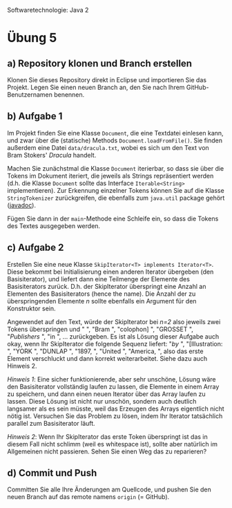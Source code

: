 Softwaretechnologie: Java 2

# Übung 5


## a) Repository klonen und Branch erstellen

Klonen Sie dieses Repository direkt in Eclipse und importieren Sie das Projekt. Legen Sie einen neuen Branch an, den Sie nach Ihrem GitHub-Benutzernamen benennen.

## b) Aufgabe 1

Im Projekt finden Sie eine Klasse `Document`, die eine Textdatei einlesen kann, und zwar über die (statische) Methods `Document.loadFromFile()`. Sie finden außerdem eine Datei `data/dracula.txt`, wobei es sich um den Text von Bram Stokers' *Dracula* handelt.

Machen Sie zunächstmal die Klasse `Document` iterierbar, so dass sie über die Tokens im Dokument iteriert, die jeweils als Strings repräsentiert werden (d.h. die Klasse `Document` sollte das Interface `Iterable<String>` implementieren). Zur Erkennung einzelner Tokens können Sie auf die Klasse `StringTokenizer` zurückgreifen, die ebenfalls zum  `java.util` package gehört ([javadoc](https://docs.oracle.com/javase/8/docs/api/java/util/StringTokenizer.html)). 

Fügen Sie dann in der `main`-Methode eine Schleife ein, so dass die Tokens des Textes ausgegeben werden.

## c) Aufgabe 2

Erstellen Sie eine neue Klasse `SkipIterator<T> implements Iterator<T>`. Diese bekommt bei Initialisierung einen anderen Iterator übergeben (den Basisiterator), und liefert dann eine Teilmenge der Elemente des Basisiterators zurück. D.h. der SkipIterator überspringt eine Anzahl an Elementen des Basisiterators (hence the name). Die Anzahl der zu überspringenden Elemente *n* sollte ebenfalls ein Argument für den Konstruktor sein.

Angewendet auf den Text, würde der SkipIterator bei *n=2* also jeweils zwei Tokens überspringen und " ", "Bram ", "colophon] ", "GROSSET ", "_Publishers_ ", "in ", ... zurückgeben. Es ist als Lösung dieser Aufgabe auch okay, wenn Ihr SkipIterator die folgende Sequenz liefert: "_by_ ", "[Illustration: ", "YORK ", "DUNLAP ", "1897, ", "United  ", "America, ", also das erste Element verschluckt und dann korrekt weiterarbeitet. Siehe dazu auch Hinweis 2.

*Hinweis 1*: Eine sicher funktionierende, aber sehr unschöne, Lösung wäre den Basisiterator vollständig laufen zu lassen, die Elemente in einem Array zu speichern, und dann einen neuen Iterator über das Array laufen zu lassen. Diese Lösung ist nicht nur unschön, sondern auch deutlich langsamer als es sein müsste, weil das Erzeugen des Arrays eigentlich nicht nötig ist. Versuchen Sie das Problem zu lösen, indem Ihr Iterator tatsächlich parallel zum Basisiterator läuft.

*Hinweis 2*: Wenn Ihr SkipIterator das erste Token überspringt ist das in diesem Fall nicht schlimm (weil es whitespace ist), sollte aber natürlich im Allgemeinen nicht passieren. Sehen Sie einen Weg das zu reparieren?

## d) Commit und Push
Committen Sie alle Ihre Änderungen am Quellcode, und pushen Sie den neuen Branch auf das remote namens `origin` (= GitHub). 